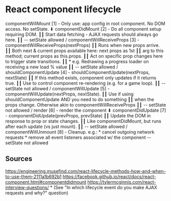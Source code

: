 React component lifecycle
=========================

   componentWillMount      [1] - Only use: app config in root component. No DOM access. No setState.
           ⬇
    componentDidMount      [2] - Do all component setup requiring DOM.
           ┃┃                    Start data fetching - AJAX requests should always go here.
           ┃┃                    -- setState allowed
           \/
componentWillReceiveProps  [3] - componentWillReceiveProps(nextProps)
           ┃┃                    Runs when new props arrive.
           ┃┃                    Both next & current props available here: next props as 1st
           ┃┃                    arg to this method; current props as this.props.
           ┃┃                    Act on specific prop changes here to trigger state transitions.
           ┃┃                    * e.g. Redrawing a progress loader on receiving a new load % value
           ┃┃                    -- setState allowed
           \/
  shouldComponentUpdate    [4] - shouldComponentUpdate(nextProps, nextState)
           ┃┃                    If this method exists, component only updates if it returns true.
           ┃┃                    Use to control component re-rendering (e.g. for a game loop).
           ┃┃                    -- setState not allowed
           \/
   componentWillUpdate     [5] - componentWillUpdate(nextProps, nextState).
           ┃┃                    Use if using shouldComponentUpdate AND you need to do something
           ┃┃                    when the props change. Otherwise akin to componentWillReceiveProps
           ┃┃                    -- setState not allowed
           \/
         render            [6] - render the component
           ⬇
   componentDidUpdate      [7] - componentDidUpdate(prevProps, prevState)
           ┃┃                    Update the DOM in response to prop or state changes.
           ┃┃                    Like componentDidMount, but runs after each update (vs just mount).
           ┃┃                    -- setState allowed
           \/
  componentWillUnmount     [8] - Cleanup. e.g.:
                                 * cancel outgoing network requests
                                 * remove all event listeners associated w/ the component
                                 -- setState not allowed


Sources
-------
https://engineering.musefind.com/react-lifecycle-methods-how-and-when-to-use-them-2111a1b692b1
https://facebook.github.io/react/docs/react-component.html#componentdidmount
https://tylermcginnis.com/react-interview-questions/
    *   (See "In which lifecycle event do you make AJAX requests and why?" question)
